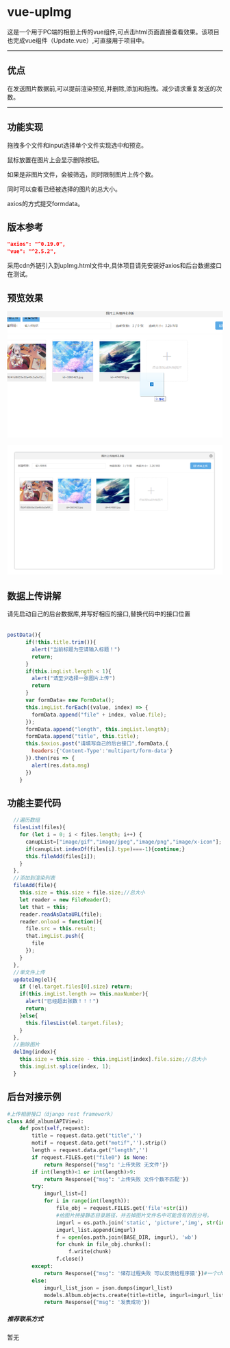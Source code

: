 # vue-upImg
这是一个用于PC端的相册上传的vue组件,可点击html页面直接查看效果。该项目也完成vue组件（Update.vue）,可直接用于项目中。

---
## 优点

在发送图片数据前,可以提前渲染预览,并删除,添加和拖拽。减少请求重复发送的次数。

---

## 功能实现

拖拽多个文件和input选择单个文件实现选中和预览。

鼠标放置在图片上会显示删除按钮。

如果是非图片文件，会被筛选，同时限制图片上传个数。

同时可以查看已经被选择的图片的总大小。

axios的方式提交formdata。



## 版本参考

```json
"axios": "^0.19.0",
"vue": "^2.5.2",
```
采用cdn外链引入到upImg.html文件中,具体项目请先安装好axios和后台数据接口在测试。


## 预览效果

![](https://raw.githubusercontent.com/qheyes/vue-upImg/master/img/update1.png)

![](https://raw.githubusercontent.com/qheyes/vue-upImg/master/img/update2.png)

## 数据上传讲解

请先启动自己的后台数据库,并写好相应的接口,替换代码中的接口位置

```javascript

postData(){
      if(!this.title.trim()){
        alert("当前标题为空请输入标题！")
        return;
      }
      if(this.imgList.length < 1){
        alert("请至少选择一张图片上传")
        return
      }
      var formData= new FormData();  
      this.imgList.forEach((value, index) => {
        formData.append("file" + index, value.file);
      });
      formData.append("length", this.imgList.length);
      formData.append("title", this.title);     
      this.$axios.post("请填写自己的后台接口",formData,{
        headers:{'Content-Type':'multipart/form-data'}
      }).then(res => {
        alert(res.data.msg)
      })
    } 

```

## 功能主要代码

```javascript
  //遍历数组
  filesList(files){
    for (let i = 0; i < files.length; i++) {
      canupList=["image/gif","image/jpeg","image/png","image/x-icon"];
      if(canupList.indexOf(files[i].type)===-1){continue;}
      this.fileAdd(files[i]);
    }
  },
  //添加到渲染列表
  fileAdd(file){
    this.size = this.size + file.size;//总大小
    let reader = new FileReader();
    let that = this; 
    reader.readAsDataURL(file);
    reader.onload = function(){
      file.src = this.result;
      that.imgList.push({
        file
      });
    }
  },
  //单文件上传
  updateImg(el){
    if (!el.target.files[0].size) return;
    if(this.imgList.length >= this.maxNumber){
      alert("已经超出张数！！！")    
      return;
    }else{
      this.filesList(el.target.files);
    }     
  },
  //删除图片
  delImg(index){
    this.size = this.size - this.imgList[index].file.size;//总大小
    this.imgList.splice(index, 1);
  }

```

## 后台对接示例

```python
#上传相册接口（django rest framework）
class Add_album(APIView):
    def post(self,request):
        title = request.data.get("title",'')
        motif = request.data.get("motif",'').strip()
        length = request.data.get("length",'')
        if request.FILES.get("file0") is None:
            return Response({"msg": '上传失败 无文件'})
        if int(length)<1 or int(length)>9:
            return Response({"msg": '上传失败 文件个数不匹配'})
        try:
            imgurl_list=[]
            for i in range(int(length)):
                file_obj = request.FILES.get('file'+str(i))
                #给图片拼接静态目录路径，并去掉图片文件名中可能含有的百分号。
                imgurl = os.path.join('static', 'picture','img', str(int(time.time()+i))+file_obj.name.replace("%",""))
                imgurl_list.append(imgurl)
                f = open(os.path.join(BASE_DIR, imgurl), 'wb')
                for chunk in file_obj.chunks():
                    f.write(chunk)
                f.close()
        except:
            return Response({"msg": '储存过程失败 可以反馈给程序猿'})#一个chunk：2.5M
        else:
            imgurl_list_json = json.dumps(imgurl_list)
            models.Album.objects.create(title=title, imgurl=imgurl_list_json,imglen=length, motif=motif)
            return Response({"msg": '发表成功'})
```



##### 推荐联系方式

 暂无

